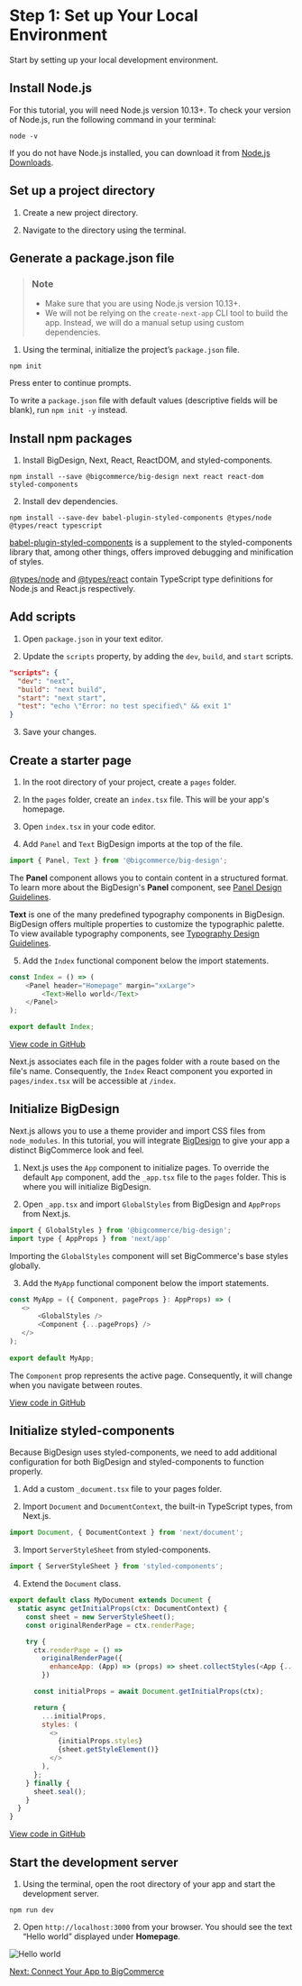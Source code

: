 # Step 1: Set up Your Local Environment

Start by setting up your local development environment.

## Install Node.js

For this tutorial, you will need Node.js version 10.13+. To check your version of Node.js, run the following command in your terminal:

```shell
node -v
```

If you do not have Node.js installed, you can download it from [Node.js Downloads](https://nodejs.org/en/download/). 

## Set up a project directory

1. Create a new project directory.

2. Navigate to the directory using the terminal.

## Generate a package.json file

<div class="HubBlock--callout">
<div class="CalloutBlock--info">
<div class="HubBlock-content">

> ### Note
> * Make sure that you are using Node.js version 10.13+.
> * We will not be relying on the `create-next-app` CLI tool to build the app. Instead, we will do a manual setup using custom dependencies.

</div>
</div>
</div> 

1. Using the terminal, initialize the project’s `package.json` file.

```shell
npm init
```

Press enter to continue prompts.

To write a `package.json` file with default values (descriptive fields will be blank), run `npm init -y` instead.

## Install npm packages

1. Install BigDesign, Next, React, ReactDOM, and styled-components.

```shell
npm install --save @bigcommerce/big-design next react react-dom styled-components
```

2. Install dev dependencies.

```shell
npm install --save-dev babel-plugin-styled-components @types/node @types/react typescript
```

[babel-plugin-styled-components](https://www.npmjs.com/package/babel-plugin-styled-components) is a supplement to the styled-components library that, among other things, offers improved debugging and minification of styles.

[@types/node](https://www.npmjs.com/package/@types/node) and [@types/react](https://www.npmjs.com/package/@types/react) contain TypeScript type definitions for Node.js and React.js respectively.

## Add scripts

1. Open `package.json` in your text editor.

2. Update the `scripts` property, by adding the `dev`, `build`, and `start` scripts.

```json
"scripts": {
  "dev": "next",
  "build": "next build",
  "start": "next start",
  "test": "echo \"Error: no test specified\" && exit 1"
}
```

3. Save your changes.

## Create a starter page

1. In the root directory of your project, create a `pages` folder.

2. In the `pages` folder, create an `index.tsx` file. This will be your app's homepage.

3. Open `index.tsx` in your code editor.

4. Add `Panel` and `Text` BigDesign imports at the top of the file.

```js
import { Panel, Text } from '@bigcommerce/big-design';
```
The **Panel** component allows you to contain content in a structured format. To learn more about the BigDesign's **Panel** component, see [Panel Design Guidelines](https://design.bigcommerce.com/components/panels).

**Text** is one of the many predefined typography components in BigDesign. BigDesign offers multiple properties to customize the typographic palette. To view available typography components, see  [Typography Design Guidelines](https://design.bigcommerce.com/components/typography).

5. Add the `Index` functional component below the import statements.

```js
const Index = () => (
    <Panel header="Homepage" margin="xxLarge">
        <Text>Hello world</Text>
    </Panel>
);

export default Index;
```

[View code in GitHub](https://github.com/bigcommerce/sample-app-nodejs/blob/step-1-app-foundation/pages/index.tsx)

Next.js associates each file in the pages folder with a route based on the file's name. Consequently, the `Index` React component you exported in `pages/index.tsx` will be accessible at `/index`.

## Initialize BigDesign

Next.js allows you to use a theme provider and import CSS files from `node_modules`. In this tutorial, you will integrate [BigDesign](https://developer.bigcommerce.com/) to give your app a distinct BigCommerce look and feel.

1. Next.js uses the `App` component to initialize pages. To override the default `App` component, add the `_app.tsx` file to the `pages` folder. This is where you will initialize BigDesign. 

2. Open `_app.tsx` and import `GlobalStyles` from BigDesign and `AppProps` from Next.js.

```js
import { GlobalStyles } from '@bigcommerce/big-design';
import type { AppProps } from 'next/app'
```

Importing the `GlobalStyles` component will set BigCommerce's base styles globally.

3. Add the `MyApp` functional component below the import statements.

```js
const MyApp = ({ Component, pageProps }: AppProps) => (
   <>
       <GlobalStyles />
       <Component {...pageProps} />
   </>
);
 
export default MyApp;
```

The `Component` prop represents the active page. Consequently, it will change when you navigate between routes.

[View code in GitHub](https://github.com/bigcommerce/sample-app-nodejs/blob/step-1-app-foundation/pages/_app.tsx)

## Initialize styled-components

Because BigDesign uses styled-components, we need to add additional configuration for both BigDesign and styled-components to function properly.

1. Add a custom `_document.tsx` file to your pages folder. 

2. Import `Document` and `DocumentContext`, the built-in TypeScript types, from Next.js.

```js
import Document, { DocumentContext } from 'next/document';
```

3. Import `ServerStyleSheet` from styled-components.

```js
import { ServerStyleSheet } from 'styled-components';
```

4. Extend the `Document` class.

```js
export default class MyDocument extends Document {
  static async getInitialProps(ctx: DocumentContext) {
    const sheet = new ServerStyleSheet();
    const originalRenderPage = ctx.renderPage;

    try {
      ctx.renderPage = () =>
        originalRenderPage({
          enhanceApp: (App) => (props) => sheet.collectStyles(<App {...props} />),
        })

      const initialProps = await Document.getInitialProps(ctx);

      return {
        ...initialProps,
        styles: (
          <>
            {initialProps.styles}
            {sheet.getStyleElement()}
          </>
        ),
      };
    } finally {
      sheet.seal();
    }
  }
}
```

[View code in GitHub](https://github.com/bigcommerce/sample-app-nodejs/blob/step-1-app-foundation/pages/_document.tsx)

## Start the development server

1. Using the terminal, open the root directory of your app and start the development server. 

```shell
npm run dev
```

2. Open `http://localhost:3000` from your browser. You should see the text “Hello world” displayed under **Homepage**.

![Hello world](https://storage.googleapis.com/bigcommerce-production-dev-center/images/Sample_app/nextjs-app-01.png "Hello world")

[Next: Connect Your App to BigCommerce](https://developer.bigcommerce.com/api-docs/apps/tutorials/sample-app-nextjs/step-2-connect)
